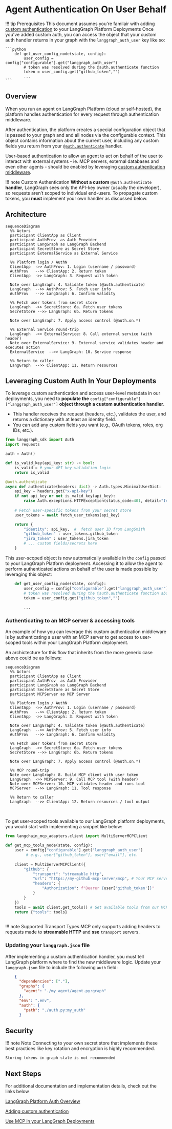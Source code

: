 # Agent Authentication On User Behalf

!!! tip Prerequisites
    This document assumes you're familair with adding [custom authentication](https://langchain-ai.github.io/langgraph/how-tos/auth/custom_auth/) to your LangGraph Platform Deployments
    Once you've added custom auth, you can access the object that your custom auth handler returns in your graph with the `langgraph_auth_user` key like so:

    ```python
        def get_user_config_node(state, config):
            user_config = config["configurable"].get("langgraph_auth_user")
            # token was resolved during the @auth.authenticate function
            token = user_config.get("github_token","") 
            ...
    ```

## Overview

When you run an agent on LangGraph Platform (cloud or self-hosted), the platform handles authentication for every request through authentication middleware.

After authentication, the platform creates a special configuration object that is passed to your graph and and all nodes via the configurable context.
This object contains information about the current user, including any custom fields you return from your [`@auth.authenticate`](../cloud/reference/sdk/python_sdk_ref.md#langgraph_sdk.auth.Auth.authenticate) handler.

User-based authentication to allow an agent to act on behalf of the user to interact with external systems - ie. MCP servers, external databases and even other agents - should be enabled by leveraging [custom authentication middleware](https://langchain-ai.github.io/langgraph/how-tos/auth/custom_auth/).



!!! note Custom Authentication
    **Without a custom** `@auth.authenticate` **handler**, LangGraph sees only the API-key owner (usually the developer), so requests aren’t scoped to individual end-users.
    To propagate custom tokens, you **must** implement your own handler as discussed below.




## Architecture

```mermaid
sequenceDiagram
  %% Actors
  participant ClientApp as Client
  participant AuthProv  as Auth Provider
  participant LangGraph as LangGraph Backend
  participant SecretStore as Secret Store
  participant ExternalService as External Service

  %% Platform login / AuthN
  ClientApp  ->> AuthProv: 1. Login (username / password)
  AuthProv   -->> ClientApp: 2. Return token
  ClientApp  ->> LangGraph: 3. Request with token

  Note over LangGraph: 4. Validate token (@auth.authenticate)
  LangGraph  -->> AuthProv: 5. Fetch user info
  AuthProv   -->> LangGraph: 6. Confirm validity

  %% Fetch user tokens from secret store
  LangGraph  ->> SecretStore: 6a. Fetch user tokens
  SecretStore -->> LangGraph: 6b. Return tokens

  Note over LangGraph: 7. Apply access control (@auth.on.*)

  %% External Service round-trip
  LangGraph  ->> ExternalService: 8. Call external service (with header)
  Note over ExternalService: 9. External service validates header and executes action
  ExternalService  -->> LangGraph: 10. Service response

  %% Return to caller
  LangGraph  -->> ClientApp: 11. Return resources 
```



## Leveraging Custom Auth In Your Deployments

To leverage custom authentication and access user-level metadata in our deployments, you need to **populate the** `config["configurable"]["langgraph_auth_user"]` **object through a custom authentication handler**.

- This handler receives the request (headers, etc.), validates the user, and returns a dictionary with at least an identity field.
- You can add any custom fields you want (e.g., OAuth tokens, roles, org IDs, etc.).


```python
from langgraph_sdk import Auth
import requests

auth = Auth()

def is_valid_key(api_key: str) -> bool:
    is_valid = # your API key validation logic
    return is_valid

@auth.authenticate
async def authenticate(headers: dict) -> Auth.types.MinimalUserDict:
    api_key = headers.get("x-api-key")
    if not api_key or not is_valid_key(api_key):
        raise Auth.exceptions.HTTPException(status_code=401, detail="Invalid API key")
    
    # Fetch user-specific tokens from your secret store  
    user_tokens = await fetch_user_tokens(api_key)

    return {
        "identity": api_key,  #  fetch user ID from LangSmith 
        "github_token" : user_tokens.github_token
        "jira_token" : user_tokens.jira_token
        # ... custom fields/secrets here
    }
```

This user-scoped object is now automatically available in the `config` passed to your LangGraph Platform deployment. Accessing it to allow the agent to perform authenticated actions on behalf of the user is made possible by leveraging this object:

```python
    def get_user_config_node(state, config):
        user_config = config["configurable"].get("langgraph_auth_user")
        # token was resolved during the @auth.authenticate function above
        token = user_config.get("github_token","") 
        
        ...
```

### Authenticating to an MCP server & accessing tools

An example of how you can leverage this custom authentication middleware is by authenticating a user with an MCP server to get access to user-scoped tools within your LangGraph Platform deployment. 

An archictecture for this flow that inherits from the more generic case above could be as follows:

```mermaid
sequenceDiagram
  %% Actors
  participant ClientApp as Client
  participant AuthProv  as Auth Provider
  participant LangGraph as LangGraph Backend
  participant SecretStore as Secret Store
  participant MCPServer as MCP Server

  %% Platform login / AuthN
  ClientApp  ->> AuthProv: 1. Login (username / password)
  AuthProv   -->> ClientApp: 2. Return token
  ClientApp  ->> LangGraph: 3. Request with token

  Note over LangGraph: 4. Validate token (@auth.authenticate)
  LangGraph  -->> AuthProv: 5. Fetch user info
  AuthProv   -->> LangGraph: 6. Confirm validity

  %% Fetch user tokens from secret store
  LangGraph  ->> SecretStore: 6a. Fetch user tokens
  SecretStore -->> LangGraph: 6b. Return tokens

  Note over LangGraph: 7. Apply access control (@auth.on.*)

  %% MCP round-trip
  Note over LangGraph: 8. Build MCP client with user token
  LangGraph  ->> MCPServer: 9. Call MCP tool (with header)
  Note over MCPServer: 10. MCP validates header and runs tool
  MCPServer  -->> LangGraph: 11. Tool response

  %% Return to caller
  LangGraph  -->> ClientApp: 12. Return resources / tool output
```
<br>

To get user-scoped tools available to our LangGraph platform deployments, you would start with implementing a snippet like below: 

```python
from langchain_mcp_adapters.client import MultiServerMCPClient

def get_mcp_tools_node(state, config):
    user = config["configurable"].get("langgraph_auth_user")
		 # e.g., user["github_token"], user["email"], etc.
		
    client = MultiServerMCPClient({
        "github": {
            "transport": "streamable_http",
            "url": "https://my-github-mcp-server/mcp", # Your MCP server URL
            "headers": {
                "Authorization": f"Bearer {user['github_token']}" 
            }
        }
    })
    tools = await client.get_tools() # Get available tools from our MCP server
    return {"tools": tools}
	
```


!!! note Supported Transport Types
    MCP only supports adding headers to requests made to **streamable HTTP** and **sse** `transport` servers.


### Updating your `langgraph.json` file

After implementing a custom authentication handler, you must tell LangGraph platform where to find the new middleware logic. Update your `langgraph.json` file to include the following `auth` field:

```json
    {
      "dependencies": ["."],
      "graphs": {
        "agent": "./my_agent/agent.py:graph"
      },
      "env": ".env",
      "auth": {
        "path": "./auth.py:my_auth"
      }
```

## Security 




!!! note Note
    Connecting to your own secret store that implements these best practices like key rotation and encryption is highly recommended.

    Storing tokens in graph state is not recommended





## Next Steps

For additional documentation and implementation details, check out the links below

[LangGraph Platform Auth Overview](https://langchain-ai.github.io/langgraph/concepts/auth/)

[Adding custom authentication](https://langchain-ai.github.io/langgraph/how-tos/auth/custom_auth/)

[Use MCP in your LangGraph Deployments](https://langchain-ai.github.io/langgraph/agents/mcp/)



